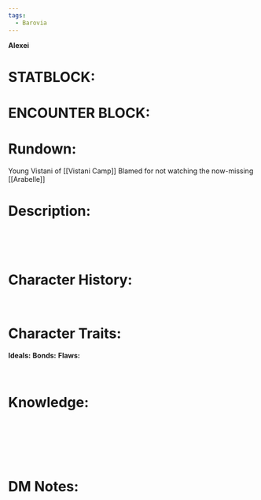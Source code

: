 ```yaml
---
tags:
  - Barovia
---
```

**Alexei**

# **STATBLOCK:**

# **ENCOUNTER BLOCK:**

# **Rundown:**

Young Vistani of [[Vistani Camp]]
Blamed for not watching the now-missing [[Arabelle]]

# **Description:**

 

 

# **Character History:**

 

# **Character Traits:** 

**Ideals:**
**Bonds:**
**Flaws:**

 

# **Knowledge:**

 

 

 

# **DM Notes:**

 
